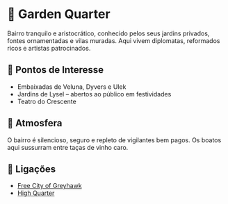 # 🌳 Garden Quarter

Bairro tranquilo e aristocrático, conhecido pelos seus jardins privados, fontes ornamentadas e vilas muradas. Aqui vivem diplomatas, reformados ricos e artistas patrocinados.

## 📍 Pontos de Interesse

- Embaixadas de Veluna, Dyvers e Ulek
- Jardins de Lysel – abertos ao público em festividades
- Teatro do Crescente

## 🌿 Atmosfera

O bairro é silencioso, seguro e repleto de vigilantes bem pagos. Os boatos aqui sussurram entre taças de vinho caro.

## 📎 Ligações

- [Free City of Greyhawk]()
- [High Quarter]()

